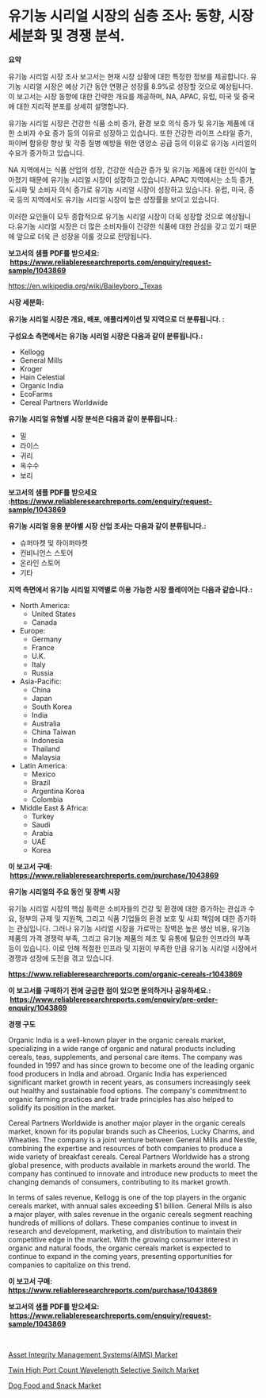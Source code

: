 <p><h1>유기농 시리얼 시장의 심층 조사: 동향, 시장 세분화 및 경쟁 분석.</h1></p><p><strong>요약</strong></p>
<p><p>유기농 시리얼 시장 조사 보고서는 현재 시장 상황에 대한 특정한 정보를 제공합니다. 유기농 시리얼 시장은 예상 기간 동안 연평균 성장률 8.9%로 성장할 것으로 예상됩니다. 이 보고서는 시장 동향에 대한 간략한 개요를 제공하며, NA, APAC, 유럽, 미국 및 중국에 대한 지리적 분포를 상세히 설명합니다.</p><p>유기농 시리얼 시장은 건강한 식품 소비 증가, 환경 보호 의식 증가 및 유기농 제품에 대한 소비자 수요 증가 등의 이유로 성장하고 있습니다. 또한 건강한 라이프 스타일 증가, 파이버 함유량 향상 및 각종 질병 예방을 위한 영양소 공급 등의 이유로 유기농 시리얼의 수요가 증가하고 있습니다.</p><p>NA 지역에서는 식품 산업의 성장, 건강한 식습관 증가 및 유기농 제품에 대한 인식이 높아졌기 때문에 유기농 시리얼 시장이 성장하고 있습니다. APAC 지역에서는 소득 증가, 도시화 및 소비자 의식 증가로 유기농 시리얼 시장이 성장하고 있습니다. 유럽, 미국, 중국 등의 지역에서도 유기농 시리얼 시장이 높은 성장률을 보이고 있습니다.</p><p>이러한 요인들이 모두 종합적으로 유기농 시리얼 시장이 더욱 성장할 것으로 예상됩니다.유기농 시리얼 시장은 더 많은 소비자들이 건강한 식품에 대한 관심을 갖고 있기 때문에 앞으로 더욱 큰 성장을 이룰 것으로 전망됩니다.</p></p>
<p><strong>보고서의 샘플 PDF를 받으세요: &nbsp;<a href="https://www.reliableresearchreports.com/enquiry/request-sample/1043869">https://www.reliableresearchreports.com/enquiry/request-sample/1043869</a></strong></p>
<p><a href="https://en.wikipedia.org/wiki/Baileyboro,_Texas">https://en.wikipedia.org/wiki/Baileyboro,_Texas</a></p>
<p><strong>시장 세분화:</strong></p>
<p><strong> 유기농 시리얼 시장은 개요, 배포, 애플리케이션 및 지역으로 더 분류됩니다. :</strong></p>
<p><strong>구성요소 측면에서는 유기농 시리얼 시장은 다음과 같이 분류됩니다.:</strong></p>
<p><ul><li>Kellogg</li><li>General Mills</li><li>Kroger</li><li>Hain Celestial</li><li>Organic India</li><li>EcoFarms</li><li>Cereal Partners Worldwide</li></ul></p>
<p><strong> 유기농 시리얼 유형별 시장 분석은 다음과 같이 분류됩니다.:</strong></p>
<p><ul><li>밀</li><li>라이스</li><li>귀리</li><li>옥수수</li><li>보리</li></ul></p>
<p><strong>보고서의 샘플 PDF를 받으세요 :<a href="https://www.reliableresearchreports.com/enquiry/request-sample/1043869">https://www.reliableresearchreports.com/enquiry/request-sample/1043869</a></strong></p>
<p><strong> 유기농 시리얼 응용 분야별 시장 산업 조사는 다음과 같이 분류됩니다.:</strong></p>
<p><ul><li>슈퍼마켓 및 하이퍼마켓</li><li>컨비니언스 스토어</li><li>온라인 스토어</li><li>기타</li></ul></p>
<p><strong>지역 측면에서 유기농 시리얼 지역별로 이용 가능한 시장 플레이어는 다음과 같습니다.:</strong></p>
<p><ul>
    <li>
        North America:
        <ul>
            <li>United States</li>
            <li>Canada</li>
        </ul>
    </li>
    <li>
        Europe:
        <ul>
            <li>Germany</li>
            <li>France</li>
            <li>U.K.</li>
            <li>Italy</li>
            <li>Russia</li>
        </ul>
    </li>
    <li>
        Asia-Pacific:
        <ul>
            <li>China</li>
            <li>Japan</li>
            <li>South Korea</li>
            <li>India</li>
            <li>Australia</li>
            <li>China Taiwan</li>
            <li>Indonesia</li>
            <li>Thailand</li>
            <li>Malaysia</li>
        </ul>
    </li>
    <li>
        Latin America:
        <ul>
            <li>Mexico</li>
            <li>Brazil</li>
            <li>Argentina Korea</li>
            <li>Colombia</li>
        </ul>
    </li>
    <li>
        Middle East & Africa:
        <ul>
            <li>Turkey</li>
            <li>Saudi</li>
            <li>Arabia</li>
            <li>UAE</li>
            <li>Korea</li>
        </ul>
    </li>
    </ul></p>
<p><strong>이 보고서 구매: &nbsp;<a href="https://www.reliableresearchreports.com/purchase/1043869">https://www.reliableresearchreports.com/purchase/1043869</a></strong></p>
<p><strong>유기농 시리얼의 주요 동인 및 장벽 시장</strong></p>
<p><p>유기농 시리얼 시장의 핵심 동력은 소비자들의 건강 및 환경에 대한 증가하는 관심과 수요, 정부의 규제 및 지원책, 그리고 식품 기업들의 환경 보호 및 사회 책임에 대한 증가하는 관심입니다. 그러나 유기농 시리얼 시장을 가로막는 장벽은 높은 생산 비용, 유기농 제품의 가격 경쟁력 부족, 그리고 유기농 제품의 제조 및 유통에 필요한 인프라의 부족 등이 있습니다. 이로 인해 적절한 인프라 및 지원이 부족한 만큼 유기농 시리얼 시장에서 경쟁과 성장에 도전을 겪고 있습니다.</p></p>
<p><strong><a href="https://www.reliableresearchreports.com/organic-cereals-r1043869">https://www.reliableresearchreports.com/organic-cereals-r1043869</a></strong></p>
<p><strong>이 보고서를 구매하기 전에 궁금한 점이 있으면 문의하거나 공유하세요.: &nbsp;<a href="https://www.reliableresearchreports.com/enquiry/pre-order-enquiry/1043869">https://www.reliableresearchreports.com/enquiry/pre-order-enquiry/1043869</a></strong></p>
<p><strong>경쟁 구도</strong></p>
<p><p>Organic India is a well-known player in the organic cereals market, specializing in a wide range of organic and natural products including cereals, teas, supplements, and personal care items. The company was founded in 1997 and has since grown to become one of the leading organic food producers in India and abroad. Organic India has experienced significant market growth in recent years, as consumers increasingly seek out healthy and sustainable food options. The company's commitment to organic farming practices and fair trade principles has also helped to solidify its position in the market.</p><p>Cereal Partners Worldwide is another major player in the organic cereals market, known for its popular brands such as Cheerios, Lucky Charms, and Wheaties. The company is a joint venture between General Mills and Nestle, combining the expertise and resources of both companies to produce a wide variety of breakfast cereals. Cereal Partners Worldwide has a strong global presence, with products available in markets around the world. The company has continued to innovate and introduce new products to meet the changing demands of consumers, contributing to its market growth.</p><p>In terms of sales revenue, Kellogg is one of the top players in the organic cereals market, with annual sales exceeding $1 billion. General Mills is also a major player, with sales revenue in the organic cereals segment reaching hundreds of millions of dollars. These companies continue to invest in research and development, marketing, and distribution to maintain their competitive edge in the market. With the growing consumer interest in organic and natural foods, the organic cereals market is expected to continue to expand in the coming years, presenting opportunities for companies to capitalize on this trend.</p></p>
<p><strong>이 보고서 구매: &nbsp; <a href="https://www.reliableresearchreports.com/purchase/1043869">https://www.reliableresearchreports.com/purchase/1043869</a></strong></p>
<p><strong>보고서의 샘플 PDF를 받으세요: &nbsp;<a href="https://www.reliableresearchreports.com/enquiry/request-sample/1043869">https://www.reliableresearchreports.com/enquiry/request-sample/1043869</a></strong><strong></strong></p>
<p>&nbsp;</p>
<p><p><a href="https://www.linkedin.com/pulse/asset-integrity-management-systemsaims-market-share-analysis-gjetc">Asset Integrity Management Systems(AIMS) Market</a></p><p><a href="https://issuu.com/reportprime-2/docs/twin-high-port-count-wavelength-selective-switch-m">Twin High Port Count Wavelength Selective Switch Market</a></p><p><a href="https://medium.com/@soloncarter54/global-dog-food-and-snack-market-opportunities-and-forecast-for-period-from-2024-to-2031-f00fb4cc0353">Dog Food and Snack Market</a></p></p>